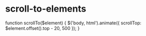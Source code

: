 scroll-to-elements
==================

function scrollTo($element) {
  $('body, html').animate({
		scrollTop: $element.offset().top - 20, 500
	});
}
